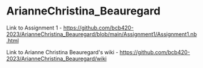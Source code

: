 # ArianneChristina_Beauregard
Link to Assignment 1 - https://github.com/bcb420-2023/ArianneChristina_Beauregard/blob/main/Assignment1/Assignment1.nb.html

Link to Arianne Christina Beauregard's wiki - https://github.com/bcb420-2023/ArianneChristina_Beauregard/wiki
